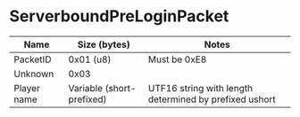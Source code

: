 # ServerboundPreLoginPacket

| Name | Size (bytes) | Notes |
|-------------------------|-------------|------|
| PacketID | 0x01 (u8) | Must be 0xE8 |
| Unknown | 0x03 | |
| Player name | Variable (short-prefixed) | UTF16 string with length determined by prefixed ushort |
